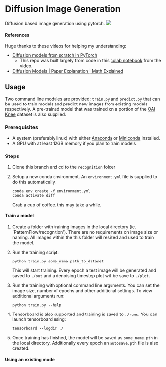 # Diffusion Image Generation

Diffusion based image generation using pytorch.
![](https://hcloudh.com/nextcloud/s/YnMBoAK6atDYztj/download/plot_epoch98.jpeg)
#### References

Huge thanks to these videos for helping my understanding:

* [Diffusion models from scratch in PyTorch](https://www.youtube.com/watch?v=a4Yfz2FxXiY&t=912s)
  * This repo was built largely from code in this [colab notebook](https://colab.research.google.com/drive/1sjy9odlSSy0RBVgMTgP7s99NXsqglsUL?usp=sharing) from the video.
* [Diffusion Models | Paper Explanation | Math Explained](https://www.youtube.com/watch?v=HoKDTa5jHvg&t=1338s)

## Usage

Two command line modules are provided: `train.py` and `predict.py` that can be used to train models and predict new images from existing models respectively. A pre-trained model that was trained on a portion of the [OAI Knee](https://nda.nih.gov/oai/) dataset is also supplied.

### Prerequisites

* A system (preferably linux) with either [Anaconda](https://www.anaconda.com/) or [Miniconda](https://docs.conda.io/en/latest/miniconda.html) installed.
* A GPU with at least 12GB memory if you plan to train models

### Steps

1. Clone this branch and cd to the `recognition` folder
2. Setup a new conda environment. An `environment.yml` file is supplied to do this automatically.

   ```
   conda env create -f environment.yml
   conda activate diff
   
   ```

    Grab a cup of coffee, this may take a while.

#### Train a model

1. Create a folder with training images in the local directory (ie. \`PatternFlow/recognition'). There are no requirements on image size or naming. All images within the this folder will resized and used to train the model.
2. Run the training script:

   ```
   python train.py some_name path_to_dataset
   
   ```

    This will start training. Every epoch a test image will be generated and saved to `./out` and a denoising timestep plot will be save to `./plot`.
3. Run the training with optional command line arguments. You can set the image size, number of epochs and other additional settings. To view additional arguments run:

   ```
   python train.py --help
   
   ```
4. Tensorboard is also supported and training is saved to `./runs`. You can launch tensorboard using:

   ```
   tensorboard --logdir ./
   
   ```
5. Once training has finished, the model will be saved as `some_name.pth` in the local directory. Additionally every epoch an `autosave.pth` file is also created.

#### Using an existing model